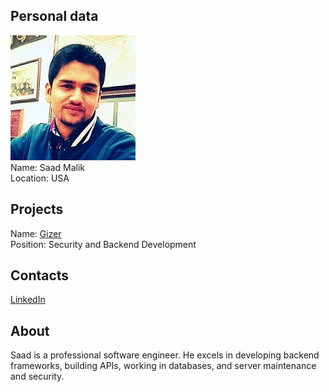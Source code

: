 ## Personal data
![saad malik photo](photo/saad_malik.jpg)  
Name:   Saad Malik  
Location: USA  
## Projects 
Name: [Gizer](../projects/gizer.md)  
Position: Security and Backend Development   
## Contacts
[LinkedIn](https://www.linkedin.com/in/saad-malik-2074597a/)      
## About
Saad is a professional software engineer. He excels in developing backend frameworks, building APIs, working in databases, and server maintenance and security.
